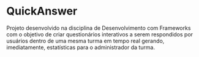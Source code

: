 # QuickAnswer

Projeto desenvolvido na disciplina de Desenvolvimento com Frameworks com o objetivo de criar questionários interativos a serem respondidos por usuários dentro de uma mesma turma em tempo real gerando, imediatamente, estatísticas para o administrador da turma.
